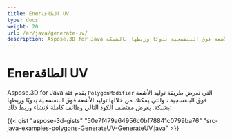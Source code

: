 ```yaml
---
title: Enerالطاقة UV
type: docs
weight: 20
url: /ar/java/generate-uv/
description: Aspose.3D for Java تقدم فئة بوليغونومديفيير التي تكشف عن طريقة التوليد ، والتي يمكنك من خلالها توليد الأشعة فوق البنفسجية يدويًا وربطها بالشبكة.
---
```

#  **Enerالطاقة UV**
Aspose.3D for Java يقدم فئة `PolygonModifier` التي تعرض طريقة توليد الأشعة فوق البنفسجية ، والتي يمكنك من خلالها توليد الأشعة فوق البنفسجية يدويًا وربطها بشبكة. يعرض مقتطف الكود التالي وظائف كاملة لإنشاء وربط ذلك:

{{< gist "aspose-3d-gists" "50e7f479a64956c0bf78841c0799ba76" "src-java-examples-polygons-GenerateUV-GenerateUV.java" >}}
